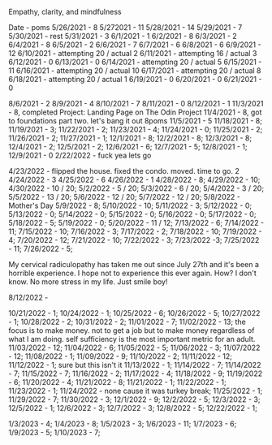 Empathy, clarity, and mindfulness

Date - poms
5/26/2021 - 8
5/272021 - 11
5/28/2021 - 14
5/29/2021 - 7
5/30/2021 - rest
5/31/2021 - 3
6/1/2021 - 1
6/2/2021 - 8
6/3/2021 - 2
6/4/2021 - 8
6/5/2021 - 2
6/6/2021 - 7
6/7/2021 - 6
6/8/2021 - 6
6/9/2021 - 12
6/10/2021 - attempting 20 / actual 2
6/11/2021 - attempting 16 / actual 3
6/12/2021 - 0
6/13/2021 - 0
6/14/2021 - attempting 20 / actual 5
6/15/2021 - 11
6/16/2021 - attempting 20 / actual 10
6/17/2021 - attempting 20 / actual 8
6/18/2021 - attempting 20 / actual 1
6/19/2021 - 0
6/20/2021 - 0
6/21/2021 - 0

8/6/2021 - 2
8/9/2021 - 4
8/10/2021 - 7
8/11/2021 - 0
8/12/2021 - 1
11/3/2021 - 8, completed Project: Landing Page on The Odin Project
11/4/2021 - 8, got to foundations part two. let's bang it out 8poms
11/5/2021 - 5
11/18/2021 - 8;
11/19/2021 - 3;
11/22/2021 - 2;
11/23/2021 - 4;
11/24/2021 - 0;
11/25/2021 - 2;
11/26/2021 - 2;
11/27/2021 - 1;
12/1/2021 - 8;
12/2/2021 - 8;
12/3/2021 - 8;
12/4/2021 - 2;
12/5/2021 - 2;
12/6/2021 - 6;
12/7/2021 - 5;
12/8/2021 - 1;
12/9/2021 - 0
2/22/2022 - fuck yea lets go


4/23/2022 - flipped the house. fixed the condo. moved. time to go. 2
4/24/2022 - 3
4/25/2022 - 6
4/26/2022 - 1
4/28/2022 - 8;
4/29/2022 - 10;
4/30/2022 - 10 / 20;
5/2/2022 - 5 / 20;
5/3/2022 - 6 / 20;
5/4/2022 - 3 / 20;
5/5/2022 - 13 / 20;
5/6/2022 - 12 / 20;
5/7/2022 - 12 / 20;
5/8/2022 - Mother's Day
5/9/2022 - 8;
5/10/2022 - 10;
5/11/2022 - 3;
5/12/2022 - 0;
5/13/2022 - 0;
5/14/2022 - 0;
5/15/2022 - 0;
5/16/2022 - 0;
5/17/2022 - 0;
5/18/2022 - 5;
5/19/2022 - 0;
5/20/2022 - 11 / 12;
7/13/2022 - 6;
7/14/2022 - 11;
7/15/2022 - 10;
7/16/2022 - 3;
7/17/2022 - 2;
7/18/2022 - 10;
7/19/2022 - 4;
7/20/2022 - 12;
7/21/2022 - 10;
7/22/2022 - 3;
7/23/2022 -3;
7/25/2022 - 11;
7/26/2022 - 5;

My cervical radiculopathy has taken me out since July 27th and it's been a horrible experience. I hope not to experience this ever again. How? I don't know. No more stress in my life. Just smile boy!

8/12/2022 - 

10/21/2022 - 1;
10/24/2022 - 1;
10/25/2022 - 6;
10/26/2022 - 5;
10/27/2022 - 1;
10/28/2022 - 2;
10/31/2022 - 2;
11/01/2022 - 7;
11/02/2022 - 13; the focus is to make money. not to get a job but to make money regardless of what I am doing. self sufficiency is the most important metric for an adult.
11/03/2022 - 12;
11/04/2022 - 6;
11/05/2022 - 5; 
11/06/2022 - 3;
11/07/2022 - 12;
11/08/2022 - 1;
11/09/2022 - 9;
11/10/2022 - 2;
11/11/2022 - 12;
11/12/2022 - 1; sure but this isn't it
11/13/2022 - 1;
11/14/2022 - 7;
11/14/2022 - 7;
11/15/2022 - 7;
11/16/2022 - 2;
11/17/2022 - 4;
11/18/2022 - 9;
11/19/2022 - 6;
11/20/2022 - 4;
11/21/2022 - 8;
11/21/2022 - 1;
11/22/2022 - 1;
11/23/2022 - 1;
11/24/2022 - none cause it was turkey break;
11/25/2022 - 1;
11/29/2022 - 7;
11/30/2022 - 3;
12/1/2022 - 9;
12/2/2022 - 5;
12/3/2022 - 3;
12/5/2022 - 1;
12/6/2022 - 3;
12/7/2022 - 3;
12/8/2022 - 5;
12/22/2022 - 1;

1/3/2023 - 4;
1/4/2023 - 8;
1/5/2023 - 3;
1/6/2023 - 11;
1/7/2023 - 6;
1/9/2023 - 5;
1/10/2023 - 7;